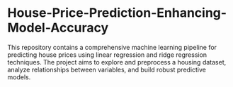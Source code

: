 # House-Price-Prediction-Enhancing-Model-Accuracy
This repository contains a comprehensive machine learning pipeline for predicting house prices using linear regression and ridge regression techniques. The project aims to explore and preprocess a housing dataset, analyze relationships between variables, and build robust predictive models.
